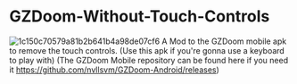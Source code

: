 # GZDoom-Without-Touch-Controls
![1c150c70579a81b2b641b4a98de07cf6](https://user-images.githubusercontent.com/119701717/227717815-2fa214e1-464d-49ee-9d8c-bca482255678.png)
A Mod to the GZDoom mobile apk to remove the touch controls.
(Use this apk if you're gonna use a keyboard to play with)
(The GZDoom Mobile repository can be found here if you need it https://github.com/nvllsvm/GZDoom-Android/releases)
